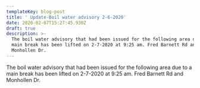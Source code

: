```yaml
---
templateKey: blog-post
title: ' Update-Boil water advisory 2-6-2020'
date: 2020-02-07T15:27:45.930Z
draft: true
description: >-
  The boil water advisory that had been issued for the following area due to a
  main break has been lifted on 2-7-2020 at 9:25 am. Fred Barnett Rd and
  Monhollen Dr.
---
```

The boil water advisory that had been issued for the following area due to a main break has been lifted on 2-7-2020 at 9:25 am. Fred Barnett Rd and Monhollen Dr.
